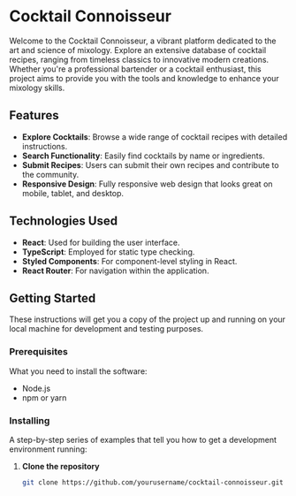 # Cocktail Connoisseur

Welcome to the Cocktail Connoisseur, a vibrant platform dedicated to the art and science of mixology. Explore an extensive database of cocktail recipes, ranging from timeless classics to innovative modern creations. Whether you're a professional bartender or a cocktail enthusiast, this project aims to provide you with the tools and knowledge to enhance your mixology skills.

## Features

- **Explore Cocktails**: Browse a wide range of cocktail recipes with detailed instructions.
- **Search Functionality**: Easily find cocktails by name or ingredients.
- **Submit Recipes**: Users can submit their own recipes and contribute to the community.
- **Responsive Design**: Fully responsive web design that looks great on mobile, tablet, and desktop.

## Technologies Used

- **React**: Used for building the user interface.
- **TypeScript**: Employed for static type checking.
- **Styled Components**: For component-level styling in React.
- **React Router**: For navigation within the application.

## Getting Started

These instructions will get you a copy of the project up and running on your local machine for development and testing purposes.

### Prerequisites

What you need to install the software:

- Node.js
- npm or yarn

### Installing

A step-by-step series of examples that tell you how to get a development environment running:

1. **Clone the repository**

   ```bash
   git clone https://github.com/yourusername/cocktail-connoisseur.git
